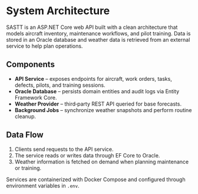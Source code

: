 # System Architecture

SASTT is an ASP.NET Core web API built with a clean architecture that models aircraft inventory, maintenance workflows, and pilot training. Data is stored in an Oracle database and weather data is retrieved from an external service to help plan operations.

## Components
- **API Service** – exposes endpoints for aircraft, work orders, tasks, defects, pilots, and training sessions.
- **Oracle Database** – persists domain entities and audit logs via Entity Framework Core.
- **Weather Provider** – third‑party REST API queried for base forecasts.
- **Background Jobs** – synchronize weather snapshots and perform routine cleanup.

## Data Flow
1. Clients send requests to the API service.
2. The service reads or writes data through EF Core to Oracle.
3. Weather information is fetched on demand when planning maintenance or training.

Services are containerized with Docker Compose and configured through environment variables in `.env`.
